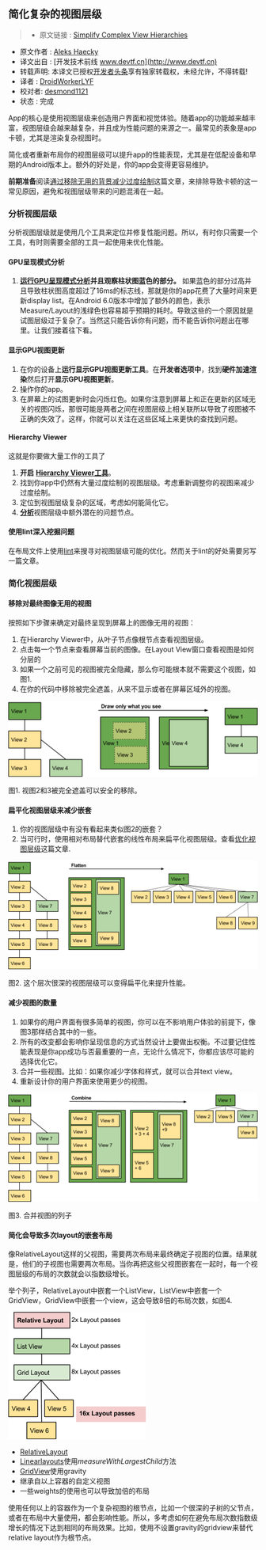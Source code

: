 简化复杂的视图层级  
---

> * 原文链接 : [Simplify Complex View Hierarchies](https://medium.com/google-developers/simplify-complex-view-hierarchies-5d358618b06f#.kuqg1wpi1)
* 原文作者 : [Aleks Haecky](https://medium.com/@alekshaecky)
* 译文出自 : [开发技术前线 www.devtf.cn](http://www.devtf.cn)
* 转载声明: 本译文已授权[开发者头条](http://toutiao.io/download)享有独家转载权，未经允许，不得转载!
* 译者 : [DroidWorkerLYF](https://github.com/DroidWorkerLYF) 
* 校对者: [desmond1121](https://github.com/desmond1121)  
* 状态 :  完成

App的核心是使用视图层级来创造用户界面和视觉体验。随着app的功能越来越丰富，视图层级会越来越复杂，并且成为性能问题的来源之一。最常见的表象是app卡顿，尤其是渲染复杂视图时。

简化或者重新布局你的视图层级可以提升app的性能表现，尤其是在低配设备和早期的Android版本上。额外的好处是，你的app会变得更容易维护。
  
**前期准备**阅读[通过移除无用的背景减少过度绘制](https://medium.com/google-developers/draw-what-you-see-and-clip-the-e11-out-of-the-rest-6df58c47873e#.d9t0874dv)这篇文章，来排除导致卡顿的这一常见原因，避免和视图层级带来的问题混淆在一起。

### 分析视图层级  
分析视图层级就是使用几个工具来定位并修复性能问题。所以，有时你只需要一个工具，有时则需要全部的工具一起使用来优化性能。

#### GPU呈现模式分析
  
1. [**运行GPU呈现模式分析**](http://developer.android.com/tools/performance/profile-gpu-rendering/index.html?utm_campaign=app_series_complexviewhierarchies_012616&utm_source=medium&utm_medium=blog)**并且观察柱状图蓝色的部分。** 如果蓝色的部分过高并且导致柱状图高度超过了16ms的标志线，那就是你的app花费了大量时间来更新display list。在Android 6.0版本中增加了额外的颜色，表示Measure/Layout的浅绿色也容易超乎预期的耗时。导致这些的一个原因就是试图层级过于复杂了。当然这只能告诉你有问题，而不能告诉你问题出在哪里。让我们接着往下看。

#### 显示GPU视图更新
  
1. 在你的设备上**运行显示GPU视图更新工具**。在**开发者选项中**，找到**硬件加速渲染**然后打开**显示GPU视图更新**。
2. 操作你的app。
3. 在屏幕上的试图更新时会闪烁红色。如果你注意到屏幕上和正在更新的区域无关的视图闪烁，那很可能是两者之间在视图层级上相关联所以导致了视图被不正确的失效了。这样，你就可以关注在这些区域上来更快的查找到问题。

#### Hierarchy Viewer 
这就是你要做大量工作的工具了
  
1. **开启** [**Hierarchy Viewer工具**](http://developer.android.com/tools/performance/hierarchy-viewer/index.html?utm_campaign=app_series_complexviewhierarchies_012616&utm_source=medium&utm_medium=blog)。
2. 找到你app中仍然有大量过度绘制的视图层级。考虑重新调整你的视图来减少过度绘制。
3. 定位到视图层级复杂的区域，考虑如何能简化它。
4. [**分析**](https://developer.android.com/tools/performance/hierarchy-viewer/profiling.html?utm_campaign=app_series_complexviewhierarchies_012616&utm_source=medium&utm_medium=blog)视图层级中额外潜在的问题节点。

#### 使用lint深入挖掘问题
 
在布局文件上使用[lint](http://developer.android.com/tools/debugging/improving-w-lint.html?utm_campaign=app_series_complexviewhierarchies_012616&utm_source=medium&utm_medium=blog)来搜寻对视图层级可能的优化。然而关于lint的好处需要另写一篇文章。

### 简化视图层级
#### 移除对最终图像无用的视图
 
按照如下步骤来确定对最终呈现到屏幕上的图像无用的视图：
 
1. 在Hierarchy Viewer中，从叶子节点像根节点查看视图层级。
2. 点击每一个节点来查看屏幕当前的图像。在Layout View窗口查看视图是如何分层的
3. 如果一个之前可见的视图被完全隐藏，那么你可能根本就不需要这个视图，如图1.
4. 在你的代码中移除被完全遮盖，从来不显示或者在屏幕区域外的视图。

![](https://github.com/DroidWorkerLYF/Translate/blob/master/Simplify-Complex-View-Hierarchies/1.png?raw=true)

图1. 视图2和3被完全遮盖可以安全的移除。

#### 扁平化视图层级来减少嵌套 
1. 你的视图层级中有没有看起来类似图2的嵌套？
2. 当可行时，使用相对布局替代嵌套的线性布局来扁平化视图层级。查看[优化视图层级](http://developer.android.com/training/improving-layouts/optimizing-layout.html?utm_campaign=app_series_complexviewhierarchies_012616&utm_source=medium&utm_medium=blog)这篇文章.

![](https://github.com/DroidWorkerLYF/Translate/blob/master/Simplify-Complex-View-Hierarchies/2.png?raw=true)
  
图2. 这个层次很深的视图层级可以变得扁平化来提升性能。

#### 减少视图的数量
 
1. 如果你的用户界面有很多简单的视图，你可以在不影响用户体验的前提下，像图3那样结合其中的一些。
2. 所有的改变都会影响你呈现信息的方式当然设计上要做出权衡。不过要记住性能表现是你app成功与否最重要的一点，无论什么情况下，你都应该尽可能的选择优化它。
3. 合并一些视图。比如：如果你减少字体和样式，就可以合并text view。
4. 重新设计你的用户界面来使用更少的视图。

![](https://github.com/DroidWorkerLYF/Translate/blob/master/Simplify-Complex-View-Hierarchies/3.png?raw=true)

图3. 合并视图的列子

#### 简化会导致多次layout的嵌套布局
  
像RelativeLayout这样的父视图，需要两次布局来最终确定子视图的位置。结果就是，他们的子视图也需要两次布局。当你再把这些父视图嵌套在一起时，每一个视图层级的布局的次数就会以指数级增长。
 
举个列子，RelativeLayout中嵌套一个ListView，ListView中嵌套一个GridView，GridView中嵌套一个view，这会导致8倍的布局次数，如图4.

![](https://github.com/DroidWorkerLYF/Translate/blob/master/Simplify-Complex-View-Hierarchies/4.png?raw=true)
  
- [RelativeLayout](http://developer.android.com/reference/android/widget/RelativeLayout.html?utm_campaign=app_series_complexviewhierarchies_012616&utm_source=medium&utm_medium=blog)
- [Linearlayouts](http://developer.android.com/reference/android/widget/LinearLayout.html?utm_campaign=app_series_complexviewhierarchies_012616&utm_source=medium&utm_medium=blog)使用*measureWithLargestChild*方法
- [GridView](http://developer.android.com/reference/android/widget/GridView.html?utm_campaign=app_series_complexviewhierarchies_012616&utm_source=medium&utm_medium=blog)使用gravity
- 继承自以上容器的自定义视图
- 一些weights的使用也可以导致加倍的布局
 
使用任何以上的容器作为一个复杂视图的根节点，比如一个很深的子树的父节点，或者在布局中大量使用，都会影响性能。所以，多考虑如何在避免布局次数指数级增长的情况下达到相同的布局效果。比如，使用不设置gravity的gridview来替代relative layout作为根节点。